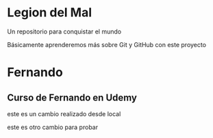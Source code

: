 # Legion del Mal
Un repositorio para conquistar el mundo

Básicamente aprenderemos más sobre Git y GitHub con este proyecto


# Fernando


## Curso de Fernando en Udemy


este es un cambio realizado desde local 



este es otro cambio para probar 
